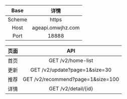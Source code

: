 |  Base  |      详情       |
| :----: | :-------------: |
| Scheme |      https      |
|  Host  | ageapi.omwjhz.com |
|  Port  |      18888       |

| 页面 |                API                |
| :--: | :-------------------------------: |
| 首页 |         GET /v2/home-list         |
| 更新 |   GET /v2/update?page=1&size=30   |
| 推荐 | GET /v2/recommend?page=1&size=100 |
| 详情 |        GET /v2/detail/{id}        |
